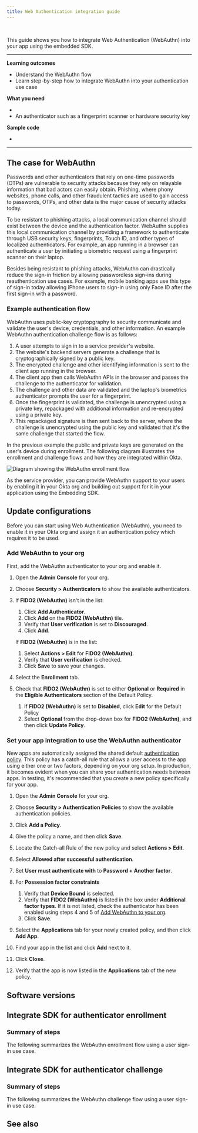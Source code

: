```yaml
---
title: Web Authentication integration guide
---
```


<ApiLifecycle access="ie" /><br>

This guide shows you how to integrate Web Authentication (WebAuthn) into your app using the embedded SDK.

---
**Learning outcomes**

* Understand the WebAuthn flow
* Learn step-by-step how to integrate WebAuthn into your authentication use case

**What you need**

* <StackSnippet snippet="oiesdksetup" />
* An authenticator such as a fingerprint scanner or hardware security key

**Sample code**

* <StackSnippet snippet="samplecode" />

---

## The case for WebAuthn

Passwords and other authenticators that rely on one-time passwords (OTPs) are vulnerable to security attacks because they rely on relayable information that bad actors can easily obtain. Phishing, where phony websites, phone calls, and other fraudulent tactics are used to gain access to passwords, OTPs, and other data is the major cause of security attacks today.

To be resistant to phishing attacks, a local communication channel should exist between the device and the authentication factor. WebAuthn supplies this local communication channel by providing a framework to authenticate through USB security keys, fingerprints, Touch ID, and other types of localized authenticators. For example, an app running in a browser can authenticate a user by initiating a biometric request using a fingerprint scanner on their laptop.

Besides being resistant to phishing attacks, WebAuthn can drastically reduce the sign-in friction by allowing passwordless sign-ins during reauthentication use cases. For example, mobile banking apps use this type of sign-in today allowing iPhone users to sign-in using only Face ID after the first sign-in with a password.

### Example authentication flow

WebAuthn uses public-key cryptopgraphy to security communicate and validate the user's device, credentials, and other information. An example WebAuthn authentication challenge flow is as follows:

1. A user attempts to sign in to a service provider's website.
1. The website's backend servers generate a challenge that is cryptographically signed by a public key.
1. The encrypted challenge and other identifying information is sent to the client app running in the browser.
1. The client app then calls WebAuthn APIs in the browser and passes the challenge to the authenticator for validation.
1. The challenge and other data are validated and the laptop's biometrics authenticator prompts the user for a fingerprint.
1. Once the fingerprint is validated, the challenge is unencrypted using a private key, repackaged with additional information and re-encrypted using a private key.
1. This repackaged signature is then sent back to the server, where the challenge is unencrypted using the public key and validated that it's the same challenge that started the flow.

In the previous example the public and private keys are generated on the user's device during enrollment. The following diagram illustrates the enrollment and challenge flows and how they are integrated within Okta.

<div class="full">

![Diagram showing the WebAuthn enrollment flow](/img/authenticators/authenticators-webauthn-flow-overview.png)

</div>

As the service provider, you can provide WebAuthn support to your users by enabling it in your Okta org and building out support for it in your application using the Embedding SDK.

## Update configurations

Before you can start using Web Authentication (WebAuthn), you need to enable it in your Okta org and assign it an authentication policy which requires it to be used.

### Add WebAuthn to your org

First, add the WebAuthn authenticator to your org and enable it.

1. Open the **Admin Console** for your org.
2. Choose **Security > Authenticators** to show the available authenticators.
3. If **FIDO2 (WebAuthn)** isn't in the list:
   1. Click **Add Authenticator**.
   2. Click **Add** on the **FIDO2 (WebAuthn)** tile.
   3. Verify that **User verification** is set to **Discouraged**.
   4. Click **Add**.

   If **FIDO2 (WebAuthn)** is in the list:
   1. Select **Actions > Edit** for **FIDO2 (WebAuthn)**.
   2. Verify that **User verification** is checked.
   3. Click **Save** to save your changes.

4. Select the **Enrollment** tab.
5. Check that **FIDO2 (WebAuthn)** is set to either **Optional** or **Required** in the **Eligible Authenticators** section of the Default Policy.
   1. If **FIDO2 (WebAuthn)** is set to **Disabled**, click **Edit** for the Default Policy
   2. Select **Optional** from the drop-down box for **FIDO2 (WebAuthn)**, and then click **Update Policy**.

### Set your app integration to use the WebAuthn authenticator

New apps are automatically assigned the shared default [authentication policy](https://help.okta.com/okta_help.htm?type=oie&id=ext-about-asop). This policy has a catch-all rule that allows a user access to the app using either one or two factors, depending on your org setup. In production, it becomes evident when you can share your authentication needs between apps. In testing, it's recommended that you create a new policy specifically for your app.

1. Open the **Admin Console** for your org.
2. Choose **Security > Authentication Policies** to show the available authentication policies.
3. Click **Add a Policy**.
4. Give the policy a name, and then click **Save**.
5. Locate the Catch-all Rule of the new policy and select **Actions > Edit**.
6. Select **Allowed after successful authentication**.
7. Set **User must authenticate with** to **Password + Another factor**.
8. For **Possession factor constraints**
   1. Verify that **Device Bound** is selected.
   2. Verify that **FIDO2 (WebAuthn)** is listed in the box under **Additional factor types**. If it is not listed, check the authenticator has been enabled using steps 4 and 5 of [Add WebAuthn to your org](#add-webauthn-to-your-org).
   3. Click **Save**.

9. Select the **Applications** tab for your newly created policy, and then click **Add App**.
10. Find your app in the list and click **Add** next to it.
11. Click **Close**.
12. Verify that the app is now listed in the **Applications** tab of the new policy.

## Software versions

<StackSnippet snippet="softwareversions" />

## Integrate SDK for authenticator enrollment

### Summary of steps

The following summarizes the WebAuthn enrollment flow using a user sign-in use case.

<StackSnippet snippet="enrollmentintegrationsummary" />

<StackSnippet snippet="enrollmentintegrationsteps" />

## Integrate SDK for authenticator challenge

### Summary of steps

The following summarizes the WebAuthn challenge flow using a user sign-in use case.

<StackSnippet snippet="challengeintegrationsummary" />

<StackSnippet snippet="challengeintegrationsteps" />

## See also

<StackSnippet snippet="relatedusecases" />
